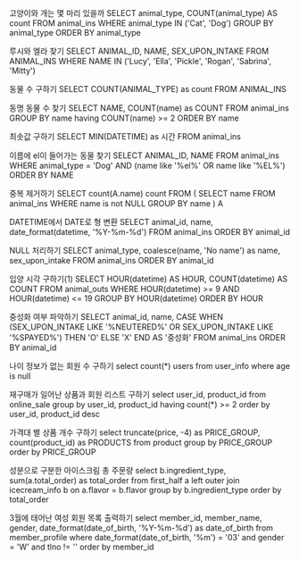 고양이와 개는 몇 마리 있을까
SELECT animal_type, COUNT(animal_type) AS count FROM animal_ins
WHERE animal_type IN ('Cat', 'Dog')
GROUP BY animal_type ORDER BY animal_type

루시와 엘라 찾기
SELECT ANIMAL_ID, NAME, SEX_UPON_INTAKE FROM ANIMAL_INS
WHERE NAME IN ('Lucy', 'Ella', 'Pickle', 'Rogan', 'Sabrina', 'Mitty')

동물 수 구하기
SELECT COUNT(ANIMAL_TYPE) as count FROM ANIMAL_INS

동명 동물 수 찾기
SELECT NAME, COUNT(name) as COUNT FROM animal_ins GROUP BY name having COUNT(name) >= 2 ORDER BY name

최솟값 구하기
SELECT MIN(DATETIME) as 시간 FROM animal_ins

이름에 el이 들어가는 동물 찾기
SELECT ANIMAL_ID, NAME FROM animal_ins WHERE animal_type = 'Dog' AND (name like '%el%' OR name like '%EL%') ORDER BY NAME

중복 제거하기
SELECT count(A.name) count FROM (
SELECT name FROM animal_ins WHERE name is not NULL GROUP BY name
) A

DATETIME에서 DATE로 형 변환
SELECT animal_id, name, date_format(datetime, '%Y-%m-%d') FROM animal_ins ORDER BY animal_id

NULL 처리하기
SELECT animal_type, coalesce(name, 'No name') as name, sex_upon_intake
FROM animal_ins
ORDER BY animal_id

입양 시각 구하기(1)
SELECT HOUR(datetime) AS HOUR, COUNT(datetime) AS COUNT
FROM animal_outs
WHERE HOUR(datetime) >= 9
AND HOUR(datetime) <= 19
GROUP BY HOUR(datetime)
ORDER BY HOUR

중성화 여부 파악하기
SELECT animal_id, name,
CASE WHEN (SEX_UPON_INTAKE LIKE '%NEUTERED%' OR SEX_UPON_INTAKE LIKE '%SPAYED%') THEN 'O' ELSE 'X' END AS '중성화'
FROM animal_ins
ORDER BY animal_id

나이 정보가 없는 회원 수 구하기
select count(*) users from user_info where age is null

재구매가 일어난 상품과 회원 리스트 구하기
select user_id, product_id
from online_sale
group by user_id, product_id
having count(*) >= 2
order by user_id, product_id desc

가격대 별 상품 개수 구하기
select truncate(price, -4) as PRICE_GROUP, count(product_id) as PRODUCTS
from product
group by PRICE_GROUP
order by PRICE_GROUP

성분으로 구분한 아이스크림 총 주문량
select b.ingredient_type, sum(a.total_order) as total_order
from first_half a left outer join icecream_info b
on a.flavor = b.flavor
group by b.ingredient_type
order by total_order

3월에 태어난 여성 회원 목록 출력하기
select member_id, member_name, gender, date_format(date_of_birth, '%Y-%m-%d') as date_of_birth
from member_profile
where date_format(date_of_birth, '%m') = '03'
and gender = 'W'
and tlno != ''
order by member_id